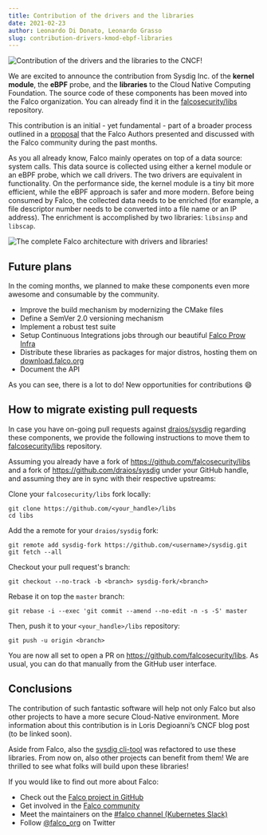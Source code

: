 ```yaml
---
title: Contribution of the drivers and the libraries
date: 2021-02-23
author: Leonardo Di Donato, Leonardo Grasso
slug: contribution-drivers-kmod-ebpf-libraries
---
```


![Contribution of the drivers and the libraries to the CNCF!](/img/falco-contributes-libraries-cncf-featured.png)

We are excited to announce the contribution from Sysdig Inc. of the **kernel module**, the **eBPF** probe, and the **libraries** to the Cloud Native Computing Foundation. The source code of these components has been moved into the Falco organization. You can already find it in the [falcosecurity/libs](https://github.com/falcosecurity/libs) repository.

This contribution is an initial - yet fundamental - part of a broader process outlined in a [proposal](https://github.com/falcosecurity/falco/blob/master/proposals/2021019-libraries-donation.md) that the Falco Authors presented and discussed with the Falco community during the past months.

As you all already know, Falco mainly operates on top of a data source: system calls. This data source is collected using either a kernel module or an eBPF probe, which we call drivers. The two drivers are equivalent in functionality. On the performance side, the kernel module is a tiny bit more efficient, while the eBPF approach is safer and more modern. Before being consumed by Falco, the collected data needs to be enriched (for example, a file descriptor number needs to be converted into a file name or an IP address). The enrichment is accomplished by two libraries: `libsinsp` and `libscap`.

![The complete Falco architecture with drivers and libraries!](/img/falco-diagram-blog-contribution.png)

## Future plans

In the coming months, we planned to make these components even more awesome and consumable by the community.

- Improve the build mechanism by modernizing the CMake files
- Define a SemVer 2.0 versioning mechanism
- Implement a robust test suite
- Setup Continuous Integrations jobs through our beautiful [Falco Prow Infra](https://prow.falco.org/)
- Distribute these libraries as packages for major distros, hosting them on [download.falco.org](https://download.falco.org/)
- Document the API

As you can see, there is a lot to do! New opportunities for contributions 😄

## How to migrate existing pull requests

In case you have on-going pull requests against [draios/sysdig](https://github.com/draios/sysdig/pulls)
regarding these components, we provide the following instructions to move them to [falcosecurity/libs](https://github.com/falcosecurity/libs) repository.


Assuming you already have a fork of https://github.com/falcosecurity/libs and a fork of https://github.com/draios/sysdig under your GitHub handle, and assuming they are in sync with their respective upstreams:

Clone your `falcosecurity/libs` fork locally:
```console
git clone https://github.com/<your_handle>/libs
cd libs
```

Add the a remote for your `draios/sysdig` fork:
```console
git remote add sysdig-fork https://github.com/<username>/sysdig.git
git fetch --all
```

Checkout your pull request's branch:
```console
git checkout --no-track -b <branch> sysdig-fork/<branch>
```

Rebase it on top the `master` branch:
```console
git rebase -i --exec 'git commit --amend --no-edit -n -s -S' master
```

Then, push it to your `<your_handle>/libs` repository:
```console
git push -u origin <branch>
```

You are now all set to open a PR on https://github.com/falcosecurity/libs. As usual, you can do that manually from the GitHub user interface.

## Conclusions

The contribution of such fantastic software will help not only Falco but also other projects to have a more secure Cloud-Native environment. More information about this contribution is in Loris Degioanni’s CNCF blog post (to be linked soon).

Aside from Falco, also the [sysdig cli-tool](https://github.com/draios/sysdig) was refactored to use these libraries. From now on, also other projects can benefit from them! We are thrilled to see what folks will build upon these libraries!

If you would like to find out more about Falco:

- Check out the [Falco project in GitHub](https://github.com/falcosecurity/falco)
- Get involved in the [Falco community](https://falco.org/community/)
- Meet the maintainers on the [#falco channel (Kubernetes Slack)](https://kubernetes.slack.com/?redir=%2Fmessages%2Ffalco)
- Follow [@falco_org](https://twitter.com/falco_org) on Twitter